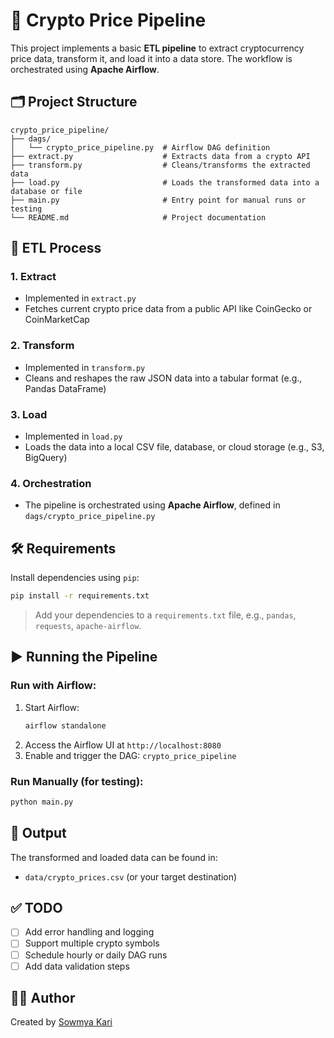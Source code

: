 # 🚀 Crypto Price Pipeline

This project implements a basic **ETL pipeline** to extract cryptocurrency price data, transform it, and load it into a data store. The workflow is orchestrated using **Apache Airflow**.

## 🗂️ Project Structure

```
crypto_price_pipeline/
├── dags/
│   └── crypto_price_pipeline.py  # Airflow DAG definition
├── extract.py                    # Extracts data from a crypto API
├── transform.py                  # Cleans/transforms the extracted data
├── load.py                       # Loads the transformed data into a database or file
├── main.py                       # Entry point for manual runs or testing
└── README.md                     # Project documentation
```

## 🔄 ETL Process

### 1. **Extract**
- Implemented in `extract.py`
- Fetches current crypto price data from a public API like CoinGecko or CoinMarketCap

### 2. **Transform**
- Implemented in `transform.py`
- Cleans and reshapes the raw JSON data into a tabular format (e.g., Pandas DataFrame)

### 3. **Load**
- Implemented in `load.py`
- Loads the data into a local CSV file, database, or cloud storage (e.g., S3, BigQuery)

### 4. **Orchestration**
- The pipeline is orchestrated using **Apache Airflow**, defined in `dags/crypto_price_pipeline.py`

## 🛠️ Requirements

Install dependencies using `pip`:

```bash
pip install -r requirements.txt
```

> Add your dependencies to a `requirements.txt` file, e.g., `pandas`, `requests`, `apache-airflow`.

## ▶️ Running the Pipeline

### Run with Airflow:
1. Start Airflow:
   ```bash
   airflow standalone
   ```
2. Access the Airflow UI at `http://localhost:8080`
3. Enable and trigger the DAG: `crypto_price_pipeline`

### Run Manually (for testing):
```bash
python main.py
```

## 📂 Output

The transformed and loaded data can be found in:
- `data/crypto_prices.csv` (or your target destination)

## ✅ TODO

- [ ] Add error handling and logging
- [ ] Support multiple crypto symbols
- [ ] Schedule hourly or daily DAG runs
- [ ] Add data validation steps

## 👩‍💻 Author

Created by [Sowmya Kari](https://github.com/sowmya-kari)
